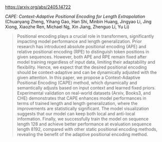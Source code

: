 https://arxiv.org/abs/2405.14722

*CAPE: Context-Adaptive Positional Encoding for Length Extrapolation* (Chuanyang Zheng, Yihang Gao, Han Shi, Minbin Huang, Jingyao Li, Jing Xiong, Xiaozhe Ren, Michael Ng, Xin Jiang, Zhenguo Li, Yu Li)

> Positional encoding plays a crucial role in transformers, significantly impacting model performance and length generalization. Prior research has introduced absolute positional encoding (APE) and relative positional encoding (RPE) to distinguish token positions in given sequences. However, both APE and RPE remain fixed after model training regardless of input data, limiting their adaptability and flexibility. Hence, we expect that the desired positional encoding should be context-adaptive and can be dynamically adjusted with the given attention. In this paper, we propose a Context-Adaptive Positional Encoding (CAPE) method, which dynamically and semantically adjusts based on input context and learned fixed priors. Experimental validation on real-world datasets (Arxiv, Books3, and CHE) demonstrates that CAPE enhances model performances in terms of trained length and length generalization, where the improvements are statistically significant. The model visualization suggests that our model can keep both local and anti-local information. Finally, we successfully train the model on sequence length 128 and achieve better performance at evaluation sequence length 8192, compared with other static positional encoding methods, revealing the benefit of the adaptive positional encoding method.

